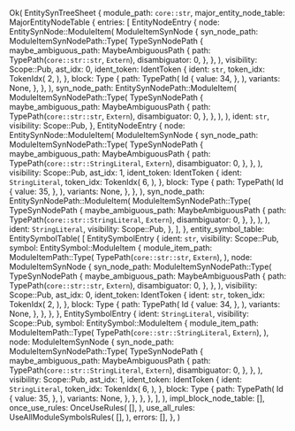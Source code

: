 Ok(
    EntitySynTreeSheet {
        module_path: `core::str`,
        major_entity_node_table: MajorEntityNodeTable {
            entries: [
                EntityNodeEntry {
                    node: EntitySynNode::ModuleItem(
                        ModuleItemSynNode {
                            syn_node_path: ModuleItemSynNodePath::Type(
                                TypeSynNodePath {
                                    maybe_ambiguous_path: MaybeAmbiguousPath {
                                        path: TypePath(`core::str::str`, `Extern`),
                                        disambiguator: 0,
                                    },
                                },
                            ),
                            visibility: Scope::Pub,
                            ast_idx: 0,
                            ident_token: IdentToken {
                                ident: `str`,
                                token_idx: TokenIdx(
                                    2,
                                ),
                            },
                            block: Type {
                                path: TypePath(
                                    Id {
                                        value: 34,
                                    },
                                ),
                                variants: None,
                            },
                        },
                    ),
                    syn_node_path: EntitySynNodePath::ModuleItem(
                        ModuleItemSynNodePath::Type(
                            TypeSynNodePath {
                                maybe_ambiguous_path: MaybeAmbiguousPath {
                                    path: TypePath(`core::str::str`, `Extern`),
                                    disambiguator: 0,
                                },
                            },
                        ),
                    ),
                    ident: `str`,
                    visibility: Scope::Pub,
                },
                EntityNodeEntry {
                    node: EntitySynNode::ModuleItem(
                        ModuleItemSynNode {
                            syn_node_path: ModuleItemSynNodePath::Type(
                                TypeSynNodePath {
                                    maybe_ambiguous_path: MaybeAmbiguousPath {
                                        path: TypePath(`core::str::StringLiteral`, `Extern`),
                                        disambiguator: 0,
                                    },
                                },
                            ),
                            visibility: Scope::Pub,
                            ast_idx: 1,
                            ident_token: IdentToken {
                                ident: `StringLiteral`,
                                token_idx: TokenIdx(
                                    6,
                                ),
                            },
                            block: Type {
                                path: TypePath(
                                    Id {
                                        value: 35,
                                    },
                                ),
                                variants: None,
                            },
                        },
                    ),
                    syn_node_path: EntitySynNodePath::ModuleItem(
                        ModuleItemSynNodePath::Type(
                            TypeSynNodePath {
                                maybe_ambiguous_path: MaybeAmbiguousPath {
                                    path: TypePath(`core::str::StringLiteral`, `Extern`),
                                    disambiguator: 0,
                                },
                            },
                        ),
                    ),
                    ident: `StringLiteral`,
                    visibility: Scope::Pub,
                },
            ],
        },
        entity_symbol_table: EntitySymbolTable(
            [
                EntitySymbolEntry {
                    ident: `str`,
                    visibility: Scope::Pub,
                    symbol: EntitySymbol::ModuleItem {
                        module_item_path: ModuleItemPath::Type(
                            TypePath(`core::str::str`, `Extern`),
                        ),
                        node: ModuleItemSynNode {
                            syn_node_path: ModuleItemSynNodePath::Type(
                                TypeSynNodePath {
                                    maybe_ambiguous_path: MaybeAmbiguousPath {
                                        path: TypePath(`core::str::str`, `Extern`),
                                        disambiguator: 0,
                                    },
                                },
                            ),
                            visibility: Scope::Pub,
                            ast_idx: 0,
                            ident_token: IdentToken {
                                ident: `str`,
                                token_idx: TokenIdx(
                                    2,
                                ),
                            },
                            block: Type {
                                path: TypePath(
                                    Id {
                                        value: 34,
                                    },
                                ),
                                variants: None,
                            },
                        },
                    },
                },
                EntitySymbolEntry {
                    ident: `StringLiteral`,
                    visibility: Scope::Pub,
                    symbol: EntitySymbol::ModuleItem {
                        module_item_path: ModuleItemPath::Type(
                            TypePath(`core::str::StringLiteral`, `Extern`),
                        ),
                        node: ModuleItemSynNode {
                            syn_node_path: ModuleItemSynNodePath::Type(
                                TypeSynNodePath {
                                    maybe_ambiguous_path: MaybeAmbiguousPath {
                                        path: TypePath(`core::str::StringLiteral`, `Extern`),
                                        disambiguator: 0,
                                    },
                                },
                            ),
                            visibility: Scope::Pub,
                            ast_idx: 1,
                            ident_token: IdentToken {
                                ident: `StringLiteral`,
                                token_idx: TokenIdx(
                                    6,
                                ),
                            },
                            block: Type {
                                path: TypePath(
                                    Id {
                                        value: 35,
                                    },
                                ),
                                variants: None,
                            },
                        },
                    },
                },
            ],
        ),
        impl_block_node_table: [],
        once_use_rules: OnceUseRules(
            [],
        ),
        use_all_rules: UseAllModuleSymbolsRules(
            [],
        ),
        errors: [],
    },
)